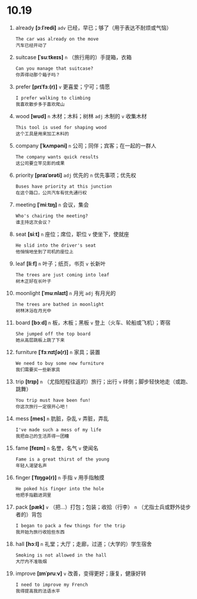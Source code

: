 # 10.19


1. already **[ɔːlˈredi]** `adv` 已经，早已；够了（用于表达不耐烦或气恼）
    ```
    The car was already on the move
    汽车已经开动了
    ```

2. suitcase **[ˈsuːtkeɪs]** `n` （旅行用的）手提箱，衣箱
    ```
    Can you manage that suitcase?
    你弄得动那个箱子吗？
    ```

3. prefer **[prɪˈfɜː(r)]** `v` 更喜爱；宁可；情愿
    ```
    I prefer walking to climbing
    我喜欢散步多于喜欢爬山
    ```

4. wood **[wʊd]** `n` 木材；木料；树林 `adj` 木制的 `v` 收集木材
    ```
    This tool is used for shaping wood
    这个工具是用来加工木料的
    ```

5. company **[ˈkʌmpəni]** `n` 公司；同伴；宾客；在一起的一群人
    ```
    The company wants quick results
    这公司要立竿见影的成果
    ```

6. priority **[praɪˈɒrəti]** `adj` 优先的 `n` 优先事项；优先权
    ```
    Buses have priority at this junction
    在这个路口，公共汽车有优先通行权
    ```

7. meeting **[ˈmiːtɪŋ]** `n` 会议，集会
    ```
    Who's chairing the meeting?
    谁主持这次会议？
    ```

8. seat **[siːt]** `n` 座位；席位，职位 `v` 使坐下，使就座
    ```
    He slid into the driver's seat
    他悄悄地坐到了司机的座位上
    ```

9. leaf **[liːf]** `n` 叶子；纸页，书页 `v` 长新叶
    ```
    The trees are just coming into leaf
    树木正好在长叶子
    ```

10. moonlight **[ˈmuːnlaɪt]** `n` 月光 `adj` 有月光的
    ```
    The trees are bathed in moonlight
    树林沐浴在月光中
    ```

11. board **[bɔːd]** `n` 板，木板；黑板 `v` 登上（火车、轮船或飞机）；寄宿
    ```
    She jumped off the top board
    她从高层跳板上跳了下来
    ```

12. furniture **[ˈfɜːnɪtʃə(r)]** `n` 家具；装置
    ```
    We need to buy some new furniture
    我们需要买一些新家具
    ```

13. trip **[trɪp]** `n` （尤指短程往返的）旅行；出行 `v` 绊倒；脚步轻快地走（或跑、跳舞）
    ```
    You trip must have been fun!
    你这次旅行一定很开心吧！
    ```

14. mess **[mes]** `n` 肮脏，杂乱 `v` 弄脏，弄乱
    ```
    I've made such a mess of my life
    我把自己的生活弄得一团糟
    ```

15. fame **[feɪm]** `n` 名誉，名气 `v` 使闻名
    ```
    Fame is a great thirst of the young
    年轻人渴望名声
    ```

16. finger **[ˈfɪŋɡə(r)]** `n` 手指 `v` 用手指触摸
    ```
    He poked his finger into the hole
    他把手指戳进洞里
    ```

17. pack **[pæk]** `v` （把...）打包；包装；收拾（行李） `n` （尤指士兵或野外徒步者的）背包
    ```
    I began to pack a few things for the trip
    我开始为旅行收拾些东西
    ```

18. hall **[hɔːl]** `n` 礼堂；大厅；走廊，过道；（大学的）学生宿舍
    ```
    Smoking is not allowed in the hall
    大厅内不准吸烟
    ```

19. improve **[ɪmˈpruːv]** `v` 改善，变得更好；康复，健康好转
    ```
    I need to improve my French
    我得提高我的法语水平
    ```

